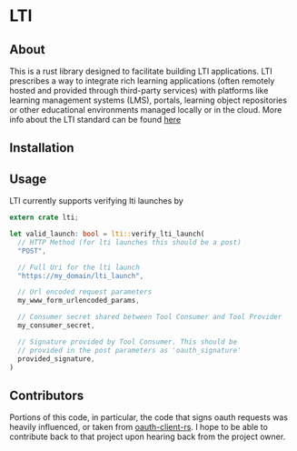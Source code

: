 # LTI


## About
This is a rust library designed to facilitate building LTI applications. LTI
prescribes a way to integrate rich learning applications (often remotely hosted
and provided through third-party services) with platforms like learning
management systems (LMS), portals, learning object repositories or other
educational environments managed locally or in the cloud. More info about the
LTI standard can be found
[here](https://www.imsglobal.org/activity/learning-tools-interoperability)

## Installation

## Usage

LTI currently supports verifying lti launches by
```rust
extern crate lti;

let valid_launch: bool = lti::verify_lti_launch(
  // HTTP Method (for lti launches this should be a post)
  "POST",

  // Full Uri for the lti launch
  "https://my_domain/lti_launch",

  // Url encoded request parameters
  my_www_form_urlencoded_params,

  // Consumer secret shared between Tool Consumer and Tool Provider
  my_consumer_secret,

  // Signature provided by Tool Consumer. This should be
  // provided in the post parameters as 'oauth_signature'
  provided_signature,
)
```

## Contributors

Portions of this code, in particular, the code that signs oauth requests was
heavily influenced, or taken from
[oauth-client-rs](https://github.com/gifnksm/oauth-client-rs). I hope to be
able to contribute back to that project upon hearing back from the project
owner.


